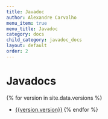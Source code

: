 ```yaml
---
title: Javadoc
author: Alexandre Carvalho
menu_item: true
menu_title: Javadoc
category: docs
child_category: javadoc_docs
layout: default
order: 2
---
```


# Javadocs
{% for version in site.data.versions %}
- [{{version.version}}](versions/javadoc-{{version.version}}.html)
{% endfor %}